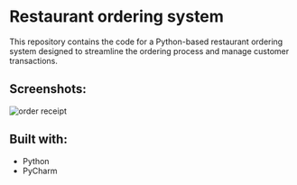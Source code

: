 # Restaurant ordering system
This repository contains the code for a Python-based restaurant ordering system designed to streamline the ordering process and manage customer transactions.
## Screenshots:
![order receipt](https://github.com/akispapapanagiotou/restaurant-ordering-system/assets/111454100/aecc0cb3-571e-476b-a72d-15b2f1f31c75)
## Built with:
* Python
* PyCharm
